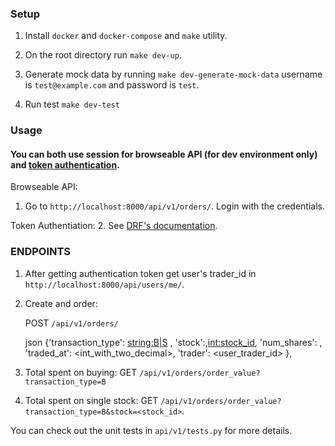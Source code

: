 ### Setup

1. Install `docker` and `docker-compose` and `make` utility.

2. On the root directory run `make dev-up`.

3. Generate mock data by running `make dev-generate-mock-data`
   username is `test@example.com` and password is `test`.
   
4. Run test `make dev-test`

### Usage
#### You can both use session for browseable API (for dev environment only) and [token authentication](https://www.django-rest-framework.org/api-guide/authentication/#tokenauthentication). 

Browseable API:

1. Go to `http://localhost:8000/api/v1/orders/`. Login with the credentials.

Token Authentiation:
2. See [DRF's documentation](https://www.django-rest-framework.org/api-guide/authentication/#tokenauthentication). 


### ENDPOINTS
1. After getting authentication token get user's trader_id in `http://localhost:8000/api/users/me/`. 

2. Create and order: 

    POST `/api/v1/orders/`
    
    json {'transaction_type': <string:B|S> , 
    'stock':,<int:stock_id>, 
    'num_shares': <int>, 
    'traded_at': <int_with_two_decimal>,
    'trader': <user_trader_id> },

3. Total spent on buying: GET `/api/v1/orders/order_value?transaction_type=B`

4. Total spent on single stock: GET `/api/v1/orders/order_value?transaction_type=B&stock=<stock_id>`.


You can check out the unit tests in `api/v1/tests.py` for more details.
